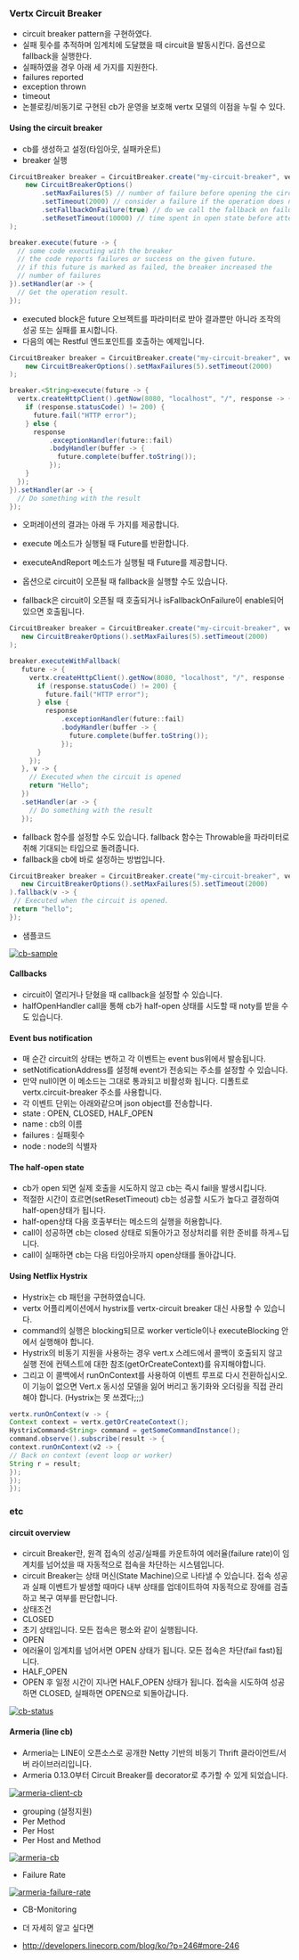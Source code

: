 ### Vertx Circuit Breaker

- circuit breaker pattern을 구현하였다.
- 실패 횟수를 추적하며 임계치에 도달했을 때 circuit을 발동시킨다. 옵션으로 fallback을 실행한다.
- 실패하였을 경우 아래 세 가지를 지원한다.
 - failures reported
 - exception thrown
 - timeout
-  논블로킹/비동기로 구현된 cb가 운영을 보호해 vertx 모델의 이점을 누릴 수 있다.


#### Using the circuit breaker

- cb를 생성하고 설정(타임아웃, 실패카운트)
- breaker 실행

```JAVA
CircuitBreaker breaker = CircuitBreaker.create("my-circuit-breaker", vertx,
    new CircuitBreakerOptions()
        .setMaxFailures(5) // number of failure before opening the circuit
        .setTimeout(2000) // consider a failure if the operation does not succeed in time
        .setFallbackOnFailure(true) // do we call the fallback on failure
        .setResetTimeout(10000) // time spent in open state before attempting to re-try
);

breaker.execute(future -> {
  // some code executing with the breaker
  // the code reports failures or success on the given future.
  // if this future is marked as failed, the breaker increased the
  // number of failures
}).setHandler(ar -> {
  // Get the operation result.
});
```

- executed block은 future 오브젝트를 파라미터로 받아 결과뿐만 아니라 조작의 성공 또는 실패를 표시합니다.
- 다음의 예는 Restful 엔드포인트를 호출하는 예제입니다.

```JAVA
CircuitBreaker breaker = CircuitBreaker.create("my-circuit-breaker", vertx,
    new CircuitBreakerOptions().setMaxFailures(5).setTimeout(2000)
);

breaker.<String>execute(future -> {
  vertx.createHttpClient().getNow(8080, "localhost", "/", response -> {
    if (response.statusCode() != 200) {
      future.fail("HTTP error");
    } else {
      response
          .exceptionHandler(future::fail)
          .bodyHandler(buffer -> {
            future.complete(buffer.toString());
          });
    }
  });
}).setHandler(ar -> {
  // Do something with the result
});
```

- 오퍼레이션의 결과는 아래 두 가지를 제공합니다. 
 - execute 메소드가 실행될 때 Future를 반환합니다.
 - executeAndReport 메소드가 실행될 때 Future를 제공합니다.

- 옵션으로 circuit이 오픈될 때 fallback을 실행할 수도 있습니다.
- fallback은 circuit이 오픈될 때 호출되거나 isFallbackOnFailure이 enable되어 있으면 호출됩니다.

 ```JAVA
 CircuitBreaker breaker = CircuitBreaker.create("my-circuit-breaker", vertx,
    new CircuitBreakerOptions().setMaxFailures(5).setTimeout(2000)
);

breaker.executeWithFallback(
    future -> {
      vertx.createHttpClient().getNow(8080, "localhost", "/", response -> {
        if (response.statusCode() != 200) {
          future.fail("HTTP error");
        } else {
          response
              .exceptionHandler(future::fail)
              .bodyHandler(buffer -> {
                future.complete(buffer.toString());
              });
        }
      });
    }, v -> {
      // Executed when the circuit is opened
      return "Hello";
    })
    .setHandler(ar -> {
      // Do something with the result
    });
 ```

 - fallback 함수를 설정할 수도 있습니다. fallback 함수는 Throwable을 파라미터로 취해 기대되는 타입으로 돌려줍니다.
 - fallback을 cb에 바로 설정하는 방법입니다.

 ```JAVA
 CircuitBreaker breaker = CircuitBreaker.create("my-circuit-breaker", vertx,
    new CircuitBreakerOptions().setMaxFailures(5).setTimeout(2000)
).fallback(v -> {
  // Executed when the circuit is opened.
  return "hello";
});
 ```

- 샘플코드

[![cb-sample](https://github.com/leeplay/study/blob/master/image/cb-sample.png?raw=true)]()

#### Callbacks

- circuit이 열리거나 닫혔을 때 callback을 설정할 수 있습니다.
- halfOpenHandler call을 통해 cb가 half-open 상태를 시도할 때 noty를 받을 수도 있습니다.



#### Event bus notification

- 매 순간 circuit의 상태는 변하고 각 이벤트는 event bus위에서 발송됩니다.
- setNotificationAddress를 설정해 event가 전송되는 주소를 설정할 수 있습니다.
- 만약 null이면 이 메소드는 그대로 통과되고 비활성화 됩니다. 디폴트로 vertx.circuit-breaker 주소를 사용합니다. 
- 각 이벤트 단위는 아래와같으며 json object를 전송합니다. 
 - state : OPEN, CLOSED, HALF_OPEN
 - name : cb의 이름
 - failures : 실패횟수
 - node : node의 식별자


#### The half-open state

- cb가 open 되면 실제 호출을 시도하지 않고 cb는 즉시 fail을 발생시킵니다.
- 적절한 시간이 흐르면(setResetTimeout) cb는 성공할 시도가 높다고 결정하여 half-open상태가 됩니다.
- half-open상태 다음 호출부터는 메소드의 실행을 허용합니다.
- call이 성공하면 cb는 closed 상태로 되돌아가고 정상처리를 위한 준비를 하게ㅗ딥니다.
- call이 실패하면 cb는 다음 타임아웃까지 open상태를 돌아갑니다.

#### Using Netflix Hystrix

- Hystrix는 cb 패턴을 구현하였습니다.
- vertx 어플리케이션에서 hystrix를 vertx-circuit breaker 대신 사용할 수 있습니다.
- command의 실행은 blocking되므로 worker verticle이나 executeBlocking 안에서 실행해야 합니다.
- Hystrix의 비동기 지원을 사용하는 경우 vert.x 스레드에서 콜백이 호출되지 않고 실행 전에 컨텍스트에 대한 참조(getOrCreateContext)를 유지해야합니다.
- 그리고 이 콜백에서 runOnContext를 사용하여 이벤트 루프로 다시 전환하십시오. 이 기능이 없으면 Vert.x 동시성 모델을 잃어 버리고 동기화와 오더링을 직접 관리해야 합니다. (Hystrix는 못 쓰겠다;;;)

```JAVA
vertx.runOnContext(v -> {
Context context = vertx.getOrCreateContext();
HystrixCommand<String> command = getSomeCommandInstance();
command.observe().subscribe(result -> {
context.runOnContext(v2 -> {
// Back on context (event loop or worker)
String r = result;
});
});
});
```

### etc

#### circuit overview

- circuit Breaker란, 원격 접속의 성공/실패를 카운트하여 에러율(failure rate)이 임계치를 넘어섰을 때 자동적으로 접속을 차단하는 시스템입니다. 
- circuit Breaker는 상태 머신(State Machine)으로 나타낼 수 있습니다. 접속 성공과 실패 이벤트가 발생할 때마다 내부 상태를 업데이트하여 자동적으로 장애를 검출하고 복구 여부를 판단합니다.
- 상태조건
 - CLOSED
  - 초기 상태입니다. 모든 접속은 평소와 같이 실행됩니다.
 - OPEN
  - 에러율이 임계치를 넘어서면 OPEN 상태가 됩니다. 모든 접속은 차단(fail fast)됩니다.
 - HALF_OPEN
  - OPEN 후 일정 시간이 지나면 HALF_OPEN 상태가 됩니다. 접속을 시도하여 성공하면 CLOSED, 실패하면 OPEN으로 되돌아갑니다.

 [![cb-status](https://github.com/leeplay/study/blob/master/image/cb-status.png?raw=true)]()

#### Armeria (line cb)
- Armeria는 LINE이 오픈소스로 공개한 Netty 기반의 비동기 Thrift 클라이언트/서버 라이브러리입니다.
- Armeria 0.13.0부터 Circuit Breaker를 decorator로 추가할 수 있게 되었습니다.

[![armeria-client-cb](https://github.com/leeplay/study/blob/master/image/armeria-client-cb.png?raw=true)]()

- grouping (설정지원)
 - Per Method
 - Per Host
 - Per Host and Method

[![armeria-cb](https://github.com/leeplay/study/blob/master/image/armeria-cb.png?raw=true)]()

- Failure Rate

[![armeria-failure-rate](https://github.com/leeplay/study/blob/master/image/armeria-failure-rate.png?raw=true)]()

- CB-Monitoring

- 더 자세히 알고 싶다면
 - http://developers.linecorp.com/blog/ko/?p=246#more-246
